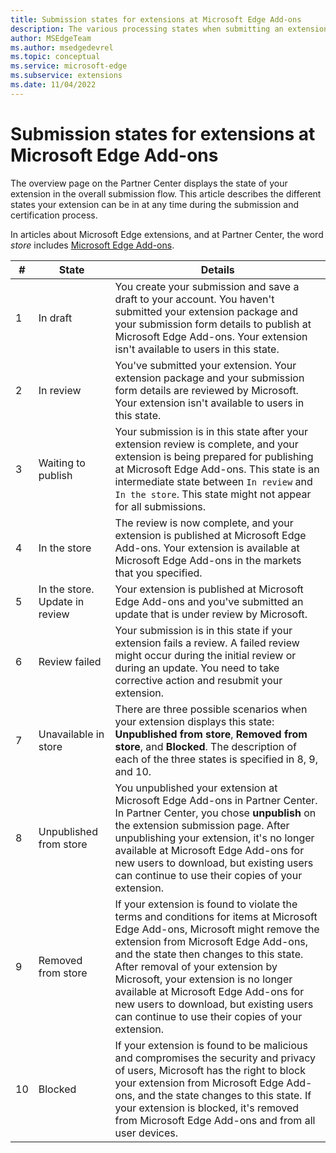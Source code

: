 ```yaml
---
title: Submission states for extensions at Microsoft Edge Add-ons
description: The various processing states when submitting an extension at Microsoft Edge Add-ons.
author: MSEdgeTeam
ms.author: msedgedevrel
ms.topic: conceptual
ms.service: microsoft-edge
ms.subservice: extensions
ms.date: 11/04/2022
---
```

# Submission states for extensions at Microsoft Edge Add-ons

The overview page on the Partner Center displays the state of your extension in the overall submission flow.  This article describes the different states your extension can be in at any time during the submission and certification process.

In articles about Microsoft Edge extensions, and at Partner Center, the word _store_ includes [Microsoft Edge Add-ons](https://microsoftedge.microsoft.com).

| # | State | Details |
|---|---|---|
| 1 | In draft | You create your submission and save a draft to your account.  You haven't submitted your extension package and your submission form details to publish at Microsoft Edge Add-ons.  Your extension isn't available to users in this state. |
| 2| In review | You've submitted your extension.  Your extension package and your submission form details are reviewed by Microsoft.  Your extension isn't available to users in this state. |
| 3| Waiting to publish | Your submission is in this state after your extension review is complete, and your extension is being prepared for publishing at Microsoft Edge Add-ons.  This state is an intermediate state between `In review` and `In the store`.  This state might not appear for all submissions. |
| 4| In the store | The review is now complete, and your extension is published at Microsoft Edge Add-ons.  Your extension is available at Microsoft Edge Add-ons in the markets that you specified. |
| 5 | In the store.  Update in review | Your extension is published at Microsoft Edge Add-ons and you've submitted an update that is under review by Microsoft. |
| 6 | Review failed | Your submission is in this state if your extension fails a review.  A failed review might occur during the initial review or during an update.  You need to take corrective action and resubmit your extension. |
| 7 | Unavailable in store | There are three possible scenarios when your extension displays this state:  **Unpublished from store**, **Removed from store**, and **Blocked**.  The description of each of the three states is specified in 8, 9, and 10. |
| 8 | Unpublished from store | You unpublished your extension at Microsoft Edge Add-ons in Partner Center.  In Partner Center, you chose **unpublish** on the extension submission page.  After unpublishing your extension, it's no longer available at Microsoft Edge Add-ons for new users to download, but existing users can continue to use their copies of your extension. |
| 9 | Removed from store | If your extension is found to violate the terms and conditions for items at Microsoft Edge Add-ons, Microsoft might remove the extension from Microsoft Edge Add-ons, and the state then changes to this state.  <br/>After removal of your extension by Microsoft, your extension is no longer available at Microsoft Edge Add-ons for new users to download, but existing users can continue to use their copies of your extension. |
| 10 | Blocked | If your extension is found to be malicious and compromises the security and privacy of users, Microsoft has the right to block your extension from Microsoft Edge Add-ons, and the state changes to this state.  If your extension is blocked, it's removed from Microsoft Edge Add-ons and from all user devices. |
